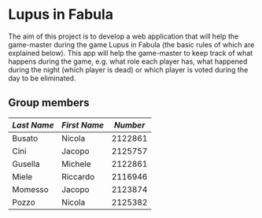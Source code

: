 # Lupus in Fabula

The aim of this project is to develop a web application that will help the game-master during the game Lupus in Fabula 
(the basic rules of which are explained below).
This app will help the game-master to keep track of what happens during the game, e.g. what role each player has, what
happened during the night (which player is dead) or which player is voted during the day to be eliminated.

## Group members

| *Last Name* | *First Name* | *Number* |
|-------------|--------------|:--------:|
| Busato      | Nicola       | 2122861  |
| Cini        | Jacopo       | 2125757  |
| Gusella     | Michele      | 2122861  |
| Miele       | Riccardo     | 2116946  |
| Momesso     | Jacopo       | 2123874  |
| Pozzo       | Nicola       | 2125382  |
